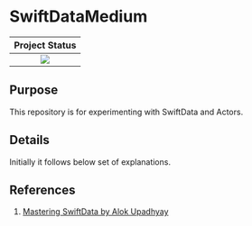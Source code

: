 # SwiftDataMedium

| **Project Status**          |
|:---------------------------:|
|![][project-status-img] |

[project-status-img]: https://img.shields.io/badge/lifecycle-experimental-orange.svg


## Purpose

This repository is for experimenting with SwiftData and Actors.

## Details

Initially it follows below set of explanations.

## References

1. [Mastering SwiftData by Alok Upadhyay](https://blog.stackademic.com/mastering-swiftdata-part-1-getting-started-with-basics-crud-a149f7fd8fd4)

